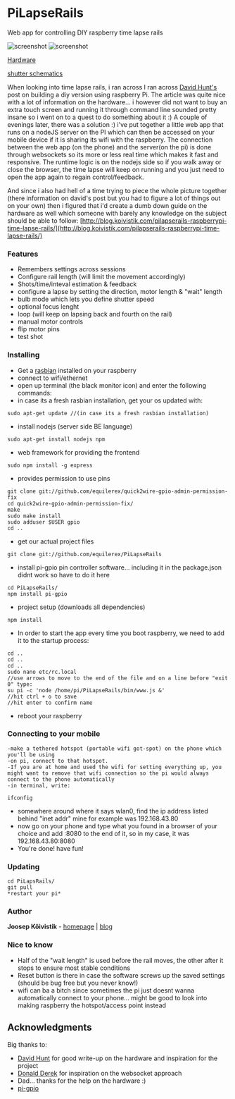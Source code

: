 # PiLapseRails
Web app for controlling DIY raspberry time lapse rails

![screenshot](/samples/screen2.jpg?raw=true "screenshot")   ![screenshot](/samples/screen1.jpg?raw=true "screenshot")

[Hardware](/samples/circuit.jpg)

[shutter schematics](/samples/mosfet.jpg)

When looking into time lapse rails, i ran across I ran across [David Hunt's](http://www.davidhunt.ie/lapse-pi-touch-a-touchscreen-timelapse-controller/) post on building a diy version using raspberry Pi.
The article was quite nice with a lot of information on the hardware... i however did not want to buy an extra touch screen and running it through command line sounded pretty insane so i went on to a quest to do something about it :)
A couple of evenings later, there was a solution :) i've put together a little web app that runs on a nodeJS server on the PI which can then be accessed on your mobile device if it is sharing its wifi with the raspberry.
The connection between the web app (on the phone) and the server(on the pi) is done through websockets so its more or less real time which makes it fast and responsive.
The runtime logic is on the nodejs side so if you walk away or close the browser, the time lapse will keep on running and you just need to open the app again to regain control/feedback.

And since i also had hell of a time trying to piece the whole picture together (there information on david's post but you had to figure a lot of things out on your own) then i figured that i'd create a dumb down guide on the hardware as well which someone with barely any knowledge on the subject should be able to follow:
[http://blog.koivistik.com/pilapserails-raspberrypi-time-lapse-rails/](http://blog.koivistik.com/pilapserails-raspberrypi-time-lapse-rails/)
 

### Features
* Remembers settings across sessions
* Configure rail length (will limit the movement accordingly)
* Shots/time/inteval estimation & feedback
* configure a lapse by setting the direction, motor length & "wait" length
* bulb mode which lets you define shutter speed
* optional focus lenght
* loop (will keep on lapsing back and fourth on the rail)
* manual motor controls
* flip motor pins
* test shot

### Installing

* Get a [rasbian](https://www.raspberrypi.org/help/quick-start-guide/) installed on your raspberry
* connect to wifi/ethernet
* open up terminal (the black monitor icon) and enter  the following commands:
* in case its a fresh rasbian installation, get your os updated with:


```
sudo apt-get update //(in case its a fresh rasbian installation)
```

* install nodejs (server side BE language)

```
sudo apt-get install nodejs npm
```

* web framework for providing the frontend

```
sudo npm install -g express

```
* provides permission to use pins

```
git clone git://github.com/equilerex/quick2wire-gpio-admin-permission-fix
cd quick2wire-gpio-admin-permission-fix/
make
sudo make install
sudo adduser $USER gpio
cd ..
```

* get our actual project files

```
git clone git://github.com/equilerex/PiLapseRails
```

* install pi-gpio pin controller software... including it in the package.json didnt work so have to do it here

```
cd PiLapseRails/
npm install pi-gpio
```

* project setup (downloads all dependencies)

```
npm install
```


* In order to start the app every time you boot raspberry, we need to add it to the startup process:

```
cd ..
cd ..
cd ..
sudo nano etc/rc.local
//use arrows to move to the end of the file and on a line before "exit 0" type:
su pi -c 'node /home/pi/PiLapseRails/bin/www.js &'
//hit ctrl + o to save
//hit enter to confirm name
```

* reboot your raspberry

### Connecting to your mobile
    -make a tethered hotspot (portable wifi got-spot) on the phone which you'll be using
    -on pi, connect to that hotspot.
    -If you are at home and used the wifi for setting everything up, you might want to remove that wifi connection so the pi would always connect to the phone automatically
    -in terminal, write:

```
ifconfig
```

* somewhere around where it says wlan0, find the ip address listed behind "inet addr" mine for example was 192.168.43.80
* now go on your phone and type what you found in a browser of your choice and add :8080 to the end of it, so in my case, it was 192.168.43.80:8080
* You're done! have fun!

### Updating
 ```
 cd PiLapsRails/
 git pull
 *restart your pi*
 ```

### Author

**Joosep Kõivistik** - [homepage](http://koivistik.com) |  [blog](http://blog.koivistik.com)

### Nice to know
* Half of the "wait length" is used before the rail moves, the other after it stops to ensure most stable conditions
* Reset button is there in case the software screws up the saved settings (should be bug free but you never know!)
* wifi can ba a bitch since sometimes the pi just doesnt wanna automatically connect to your phone... might be good to look into making raspberry the hotspot/access point instead


## Acknowledgments

Big thanks to:
* [David Hunt](http://www.davidhunt.ie/lapse-pi-touch-a-touchscreen-timelapse-controller/) for good write-up on the hardware and inspiration for the project
* [Donald Derek](http://blog.donaldderek.com/2013/06/build-your-own-google-tv-using-raspberrypi-nodejs-and-socket-io/) for inspiration on the websocket approach
* Dad... thanks for the help on the hardware :)
* [pi-gpio](https://github.com/rakeshpai/pi-gpio)
